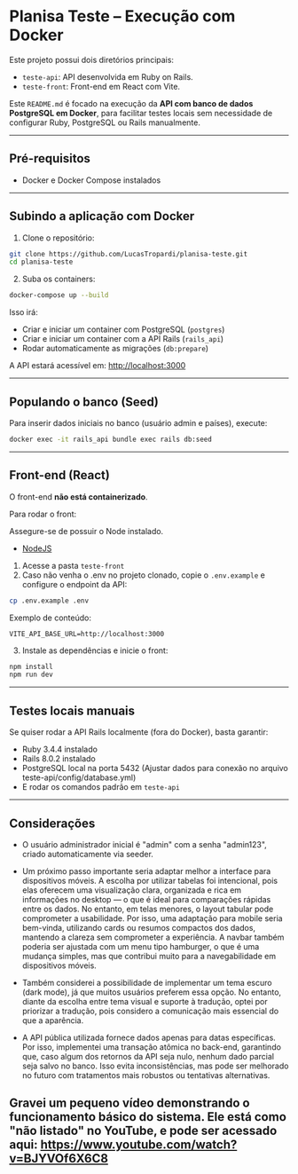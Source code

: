 # Planisa Teste – Execução com Docker

Este projeto possui dois diretórios principais:

- `teste-api`: API desenvolvida em Ruby on Rails.
- `teste-front`: Front-end em React com Vite.

Este `README.md` é focado na execução da **API com banco de dados PostgreSQL em Docker**, para facilitar testes locais sem necessidade de configurar Ruby, PostgreSQL ou Rails manualmente.

---

## Pré-requisitos

- Docker e Docker Compose instalados

---

## Subindo a aplicação com Docker

1. Clone o repositório:
```bash
git clone https://github.com/LucasTropardi/planisa-teste.git
cd planisa-teste
```

2. Suba os containers:
```bash
docker-compose up --build
```

Isso irá:
- Criar e iniciar um container com PostgreSQL (`postgres`)
- Criar e iniciar um container com a API Rails (`rails_api`)
- Rodar automaticamente as migrações (`db:prepare`)

A API estará acessível em: [http://localhost:3000](http://localhost:3000)

---

## Populando o banco (Seed)

Para inserir dados iniciais no banco (usuário admin e países), execute:

```bash
docker exec -it rails_api bundle exec rails db:seed
```

---

## Front-end (React)

O front-end **não está containerizado**.

Para rodar o front:

Assegure-se de possuir o Node instalado.
- [NodeJS](https://nodejs.org/pt)

1. Acesse a pasta `teste-front`
2. Caso não venha o .env no projeto clonado, copie o `.env.example` e configure o endpoint da API:
```bash
cp .env.example .env
```

Exemplo de conteúdo:
```
VITE_API_BASE_URL=http://localhost:3000
```

3. Instale as dependências e inicie o front:
```bash
npm install
npm run dev
```

---

## Testes locais manuais

Se quiser rodar a API Rails localmente (fora do Docker), basta garantir:

- Ruby 3.4.4 instalado
- Rails 8.0.2 instalado
- PostgreSQL local na porta 5432 (Ajustar dados para conexão no arquivo teste-api/config/database.yml)
- E rodar os comandos padrão em `teste-api`

---

## Considerações

- O usuário administrador inicial é "admin" com a senha "admin123", criado automaticamente via seeder.

- Um próximo passo importante seria adaptar melhor a interface para dispositivos móveis. A escolha por utilizar tabelas foi intencional, pois elas oferecem uma visualização clara, organizada e rica em informações no desktop — o que é ideal para comparações rápidas entre os dados. No entanto, em telas menores, o layout tabular pode comprometer a usabilidade. Por isso, uma adaptação para mobile seria bem-vinda, utilizando cards ou resumos compactos dos dados, mantendo a clareza sem comprometer a experiência. A navbar também poderia ser ajustada com um menu tipo hamburger, o que é uma mudança simples, mas que contribui muito para a navegabilidade em dispositivos móveis.

- Também considerei a possibilidade de implementar um tema escuro (dark mode), já que muitos usuários preferem essa opção. No entanto, diante da escolha entre tema visual e suporte à tradução, optei por priorizar a tradução, pois considero a comunicação mais essencial do que a aparência.

- A API pública utilizada fornece dados apenas para datas específicas. Por isso, implementei uma transação atômica no back-end, garantindo que, caso algum dos retornos da API seja nulo, nenhum dado parcial seja salvo no banco. Isso evita inconsistências, mas pode ser melhorado no futuro com tratamentos mais robustos ou tentativas alternativas.

Gravei um pequeno vídeo demonstrando o funcionamento básico do sistema. Ele está como "não listado" no YouTube, e pode ser acessado aqui:
https://www.youtube.com/watch?v=BJYVOf6X6C8
---
